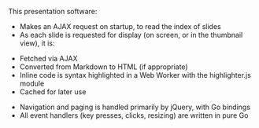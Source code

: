 This presentation software:

* Makes an AJAX request on startup, to read the index of slides
* As each slide is requested for display (on screen, or in the thumbnail view), it is:
 - Fetched via AJAX
 - Converted from Markdown to HTML (if appropriate)
 - Inline code is syntax highlighted in a Web Worker with the highlighter.js module
 - Cached for later use
* Navigation and paging is handled primarily by jQuery, with Go bindings
* All event handlers (key presses, clicks, resizing) are written in pure Go
